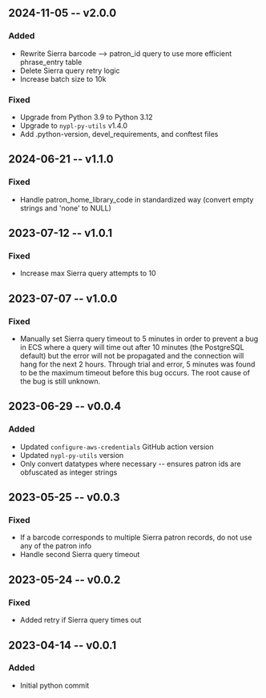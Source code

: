 ## 2024-11-05 -- v2.0.0
### Added
- Rewrite Sierra barcode --> patron_id query to use more efficient phrase_entry table
- Delete Sierra query retry logic
- Increase batch size to 10k

### Fixed
- Upgrade from Python 3.9 to Python 3.12
- Upgrade to `nypl-py-utils` v1.4.0
- Add .python-version, devel_requirements, and conftest files

## 2024-06-21 -- v1.1.0
### Fixed
- Handle patron_home_library_code in standardized way (convert empty strings and 'none' to NULL)

## 2023-07-12 -- v1.0.1
### Fixed
- Increase max Sierra query attempts to 10

## 2023-07-07 -- v1.0.0
### Fixed
- Manually set Sierra query timeout to 5 minutes in order to prevent a bug in ECS where a query will time out after 10 minutes (the PostgreSQL default) but the error will not be propagated and the connection will hang for the next 2 hours. Through trial and error, 5 minutes was found to be the maximum timeout before this bug occurs. The root cause of the bug is still unknown.

## 2023-06-29 -- v0.0.4
### Added
- Updated `configure-aws-credentials` GitHub action version
- Updated `nypl-py-utils` version
- Only convert datatypes where necessary -- ensures patron ids are obfuscated as integer strings

## 2023-05-25 -- v0.0.3
### Fixed
- If a barcode corresponds to multiple Sierra patron records, do not use any of the patron info
- Handle second Sierra query timeout

## 2023-05-24 -- v0.0.2
### Fixed
- Added retry if Sierra query times out

## 2023-04-14 -- v0.0.1
### Added
- Initial python commit